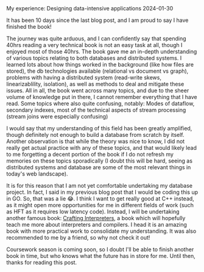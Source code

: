 <post-metadata>
  <post-title>My experience: Designing data-intensive applications</post-title>
  <post-date>2024-01-30</post-date>
</post-metadata>

It has been 10 days since the last blog post, and I am proud to say I have finished the book!

The journey was quite arduous, and I can confidently say that spending 40hrs reading a very technical book is not an easy task at all, though I enjoyed most of those 40hrs.
The book gave me an in-depth understanding of various topics relating to both databases and distributed systems. I learned lots about how things worked in the background
(like how files are stored), the db technologies available (relational vs document vs graph), problems with having a distributed system (read-write skews, linearizablility, isolation), as well as
methods to deal and mitigate these issues. All in all, the book went across many topics, and due to the sheer volume of knowledge put in there, I cannot remember everything that I have read. 
Some topics where also quite confusing, notably: Modes of dataflow, secondary indexes, most of the technical aspects of stream processing (stream joins were especially confusing)

I would say that my understanding of this field has been greatly amplified, though definitely not enough to build a database from scratch by itself. Another observation is that while the theory was nice
to know, I did not really get actual practice with any of these topics, and that would likely lead to me forgetting a decent portion of the book if I do not refresh my memories on these topics sporadically
(I doubt this will be hard, seeing as distributed systems and database are some of the most relevant things in today's web landscape). 

It is for this reason that I am not yet comfortable undertaking my database project. In fact, I said in my previous blog post that I would be coding this up in GO. So, that was a lie 😂. I think I want 
to get really good at C++ instead, as it might open more opportunities for me in different fields of work (such as HFT as it requires low latency code). Instead, I will be undertaking another famous book:
[Crafting Interpreters](https://craftinginterpreters.com/), a book which will hopefully teach me more about interpreters and compilers. I head it is an amazing book with more practical work to consolidate my
understanding. It was also recommended to me by a friend, so why not check it out!

Coursework season is coming soon, so I doubt I'll be able to finish another book in time, but who knows what the future has in store for me. Until then, thanks for reading this post.


